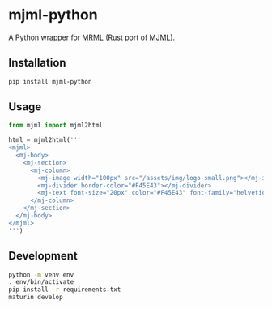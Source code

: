 # mjml-python

A Python wrapper for [MRML](https://github.com/jdrouet/mrml) (Rust port of [MJML](https://github.com/mjmlio/mjml)).

## Installation

```sh
pip install mjml-python
```

## Usage

```py
from mjml import mjml2html

html = mjml2html('''
<mjml>
  <mj-body>
    <mj-section>
      <mj-column>
        <mj-image width="100px" src="/assets/img/logo-small.png"></mj-image>
        <mj-divider border-color="#F45E43"></mj-divider>
        <mj-text font-size="20px" color="#F45E43" font-family="helvetica">Hello World</mj-text>
      </mj-column>
    </mj-section>
  </mj-body>
</mjml>
''')
```

## Development

```sh
python -m venv env
. env/bin/activate
pip install -r requirements.txt
maturin develop
```
